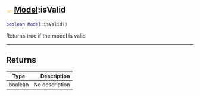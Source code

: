 ## ![shared](.gitbook/assets/shared.png) [Model](./readme/Model/README.md):isValid

```lua
boolean Model:isValid()
```

Returns true if the model is valid

------
## Returns

| Type   | Description |
| ------ | ----------: |
| boolean | No description |

